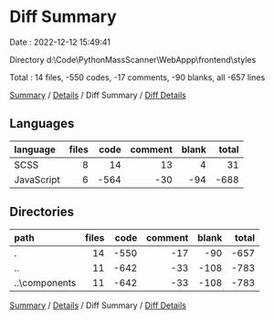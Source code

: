 # Diff Summary

Date : 2022-12-12 15:49:41

Directory d:\\Code\\PythonMassScanner\\WebAppp\\frontend\\styles

Total : 14 files,  -550 codes, -17 comments, -90 blanks, all -657 lines

[Summary](results.md) / [Details](details.md) / Diff Summary / [Diff Details](diff-details.md)

## Languages
| language | files | code | comment | blank | total |
| :--- | ---: | ---: | ---: | ---: | ---: |
| SCSS | 8 | 14 | 13 | 4 | 31 |
| JavaScript | 6 | -564 | -30 | -94 | -688 |

## Directories
| path | files | code | comment | blank | total |
| :--- | ---: | ---: | ---: | ---: | ---: |
| . | 14 | -550 | -17 | -90 | -657 |
| .. | 11 | -642 | -33 | -108 | -783 |
| ..\\components | 11 | -642 | -33 | -108 | -783 |

[Summary](results.md) / [Details](details.md) / Diff Summary / [Diff Details](diff-details.md)